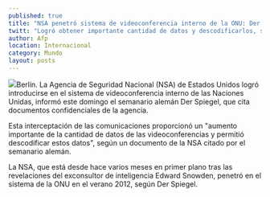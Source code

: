 ```yaml
---
published: true
title: "NSA penetró sistema de videoconferencia interno de la ONU: Der Spiegel"
twitt: "Logró obtener importante cantidad de datos y descodificarlos, señala el semanario alemán."
author: Afp
location: Internacional
category: Mundo
layout: posts
---
```


![](http://i.imgur.com/17ueLuSm.jpg)Berlín. La Agencia de Seguridad Nacional (NSA) de Estados Unidos logró introducirse en el sistema de videoconferencia interno de las Naciones Unidas, informó este domingo el semanario alemán Der Spiegel, que cita documentos confidenciales de la agencia.

Esta interceptación de las comunicaciones  proporcionó un "aumento importante de la cantidad de datos de las videoconferencias y permitió descodificar estos datos", según un documento de la NSA citado por el semanario alemán.

La NSA, que está desde hace varios meses en primer plano tras las revelaciones del exconsultor de inteligencia Edward Snowden, penetró en el sistema de la ONU en el verano 2012, según Der Spiegel.
